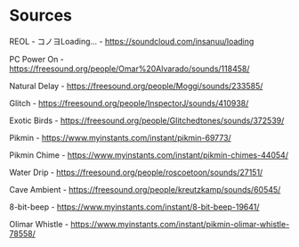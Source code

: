 # Sources

REOL - コノヨLoading... - https://soundcloud.com/insanuu/loading

PC Power On - https://freesound.org/people/Omar%20Alvarado/sounds/118458/

Natural Delay - https://freesound.org/people/Moggi/sounds/233585/

Glitch - https://freesound.org/people/InspectorJ/sounds/410938/

Exotic Birds - https://freesound.org/people/Glitchedtones/sounds/372539/

Pikmin - https://www.myinstants.com/instant/pikmin-69773/

Pikmin Chime - https://www.myinstants.com/instant/pikmin-chimes-44054/

Water Drip - https://freesound.org/people/roscoetoon/sounds/27151/

Cave Ambient - https://freesound.org/people/kreutzkamp/sounds/60545/

8-bit-beep - https://www.myinstants.com/instant/8-bit-beep-19641/

Olimar Whistle - https://www.myinstants.com/instant/pikmin-olimar-whistle-78558/